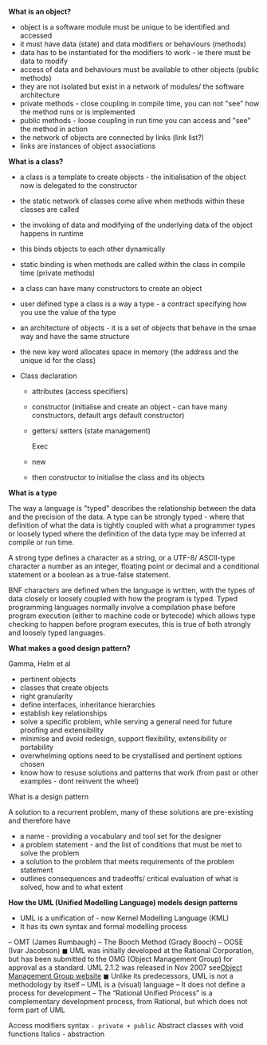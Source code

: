 __What is an object?__

- object is a software module must be unique to be identified and accessed
- it must have data (state) and data modifiers or behaviours (methods)
- data has to be instantiated for the modifiers to work - ie there must be data to modify
- access of data and behaviours must be available to other objects (public methods)
- they are not isolated but exist in a network of modules/ the software architecture
- private methods - close coupling in compile time, you can not "see" how the method runs or is implemented
- public methods - loose coupling in run time you can access and "see" the method in action
- the network of objects are connected by links (link list?)
- links are instances of object associations

__What is a class?__

- a class is a template to create objects - the initialisation of the object now is delegated to the constructor
- the static network of classes come alive when methods within these classes are called
- the invoking of data and modifying of the underlying data of the object happens in runtime
- this binds objects to each other dynamically
- static binding is when methods are called within the class in compile time (private methods)
- a class can have many constructors to create an object
- user defined type a class is a way a type - a contract specifying how you use the value of the type
- an architecture of objects - it is a set of objects that behave in the smae way and have the same structure
- the new key word allocates space in memory (the address and the unique id for the class)

- Class declaration
  - attributes (access specifiers)
  - constructor (initialise and create an object - can have many constructors, default args default constructor)
  - getters/ setters (state management)

    Exec
  - new
  - then constructor to initialise the class and its objects

__What is a type__

The way a language is "typed" describes the relationship between the data and the precision of the data.
A type can be strongly typed - where that definition of what the data is tightly coupled with what a programmer types or loosely typed where the definition of the data type may be inferred at compile or run time.

A strong type defines a character as a string, or a UTF-8/ ASCII-type character a number as an integer, floating point or decimal and a conditional statement or a boolean as a true-false statement.

BNF characters are defined when the language is written, with the types of data closely or loosely coupled with how the program is typed. Typed programming languages normally involve a compilation phase before program execution (either to machine code or bytecode) which allows type checking to happen before program executes, this is true of both strongly and loosely typed languages.

__What makes a good design pattern?__

Gamma, Helm et al

- pertinent objects
- classes that create objects
- right granularity
- define interfaces, inheritance hierarchies
- establish key relationships
- solve a specific problem, while serving a general need for future proofing and extensibility
- minimise and avoid redesign, support flexibility, extensibility or portability
- overwhelming options need to be crystallised and pertinent options chosen
- know how to resuse solutions and patterns that work (from past or other examples - dont reinvent the wheel)

What is a design pattern

A solution to a recurrent problem, many of these solutions are pre-existing and therefore have

- a name - providing a vocabulary and tool set for the designer
- a problem statement - and the list of conditions that must be met to solve the problem
- a solution to the problem that meets requirements of the problem statement
- outlines consequences and tradeoffs/ critical evaluation of what is solved, how and to what extent

__How the UML (Unified Modelling Language) models design patterns__

- UML is a unification of - now Kernel Modelling Language (KML)
- It has its own syntax and formal modelling process

– OMT (James Rumbaugh)
– The Booch Method (Grady Booch)
– OOSE (Ivar Jacobson)
◼ UML was initially developed at the Rational Corporation, but has been
submitted to the OMG (Object Management Group) for approval as a
standard. UML 2.1.2 was released in Nov 2007 see[Object Management Group website](www.omg.org)
◼ Unlike its predecessors, UML is not a methodology by itself
– UML is a (visual) language
– It does not define a process for development
– The “Rational Unified Process” is a complementary development process,
from Rational, but which does not form part of UML

Access modifiers syntax `- private + public`
Abstract classes with void functions Italics - abstraction

